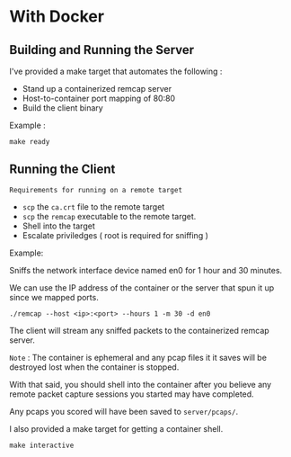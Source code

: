 # With Docker

## Building and Running the Server

I've provided a make target that automates the following :

- Stand up a containerized remcap server
- Host-to-container port mapping of 80:80
- Build the client binary

Example :

    make ready

## Running the Client

`Requirements for running on a remote target`

- `scp` the `ca.crt` file to the remote target
- `scp` the `remcap` executable to the remote target.
- Shell into the target
- Escalate priviledges ( root is required for sniffing )

Example:

Sniffs the network interface device named en0 for 1 hour and 30 minutes. 

We can use the IP address of the container or the server
that spun it up since we mapped ports.


    ./remcap --host <ip>:<port> --hours 1 -m 30 -d en0

The client will stream any sniffed packets to the containerized remcap server.

`Note` : The container is ephemeral and any pcap files it it saves will be destroyed lost when the container is stopped. 

With that said, you should shell into the container after you believe any remote packet capture sessions you started may have completed. 

Any pcaps you scored will have been saved to `server/pcaps/`.

I also provided a make target for getting a container shell.

    make interactive

